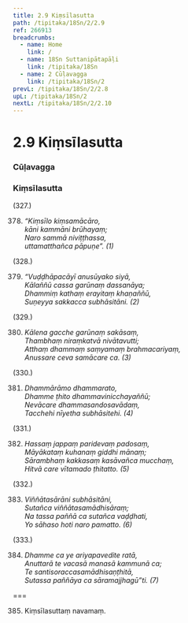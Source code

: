 ```yaml
---
title: 2.9 Kiṃsīlasutta
path: /tipitaka/18Sn/2/2.9
ref: 266913
breadcrumbs:
  - name: Home
    link: /
  - name: 18Sn Suttanipātapāḷi
    link: /tipitaka/18Sn
  - name: 2 Cūḷavagga
    link: /tipitaka/18Sn/2
prevL: /tipitaka/18Sn/2/2.8
upL: /tipitaka/18Sn/2
nextL: /tipitaka/18Sn/2/2.10
---
```


# 2.9 Kiṃsīlasutta

### Cūḷavagga

### Kiṃsīlasutta

(327.)

378. _“Kiṃsīlo kiṃsamācāro,_  
_kāni kammāni brūhayaṃ;_  
_Naro sammā niviṭṭhassa,_  
_uttamatthañca pāpuṇe”. (1)_  


(328.)

379. _“Vuḍḍhāpacāyī anusūyako siyā,_  
_Kālaññū cassa garūnaṃ dassanāya;_  
_Dhammiṃ kathaṃ erayitaṃ khaṇaññū,_  
_Suṇeyya sakkacca subhāsitāni. (2)_  


(329.)

380. _Kālena gacche garūnaṃ sakāsaṃ,_  
_Thambhaṃ niraṃkatvā nivātavutti;_  
_Atthaṃ dhammaṃ saṃyamaṃ brahmacariyaṃ,_  
_Anussare ceva samācare ca. (3)_  


(330.)

381. _Dhammārāmo dhammarato,_  
_Dhamme ṭhito dhammavinicchayaññū;_  
_Nevācare dhammasandosavādaṃ,_  
_Tacchehi nīyetha subhāsitehi. (4)_  


(331.)

382. _Hassaṃ jappaṃ paridevaṃ padosaṃ,_  
_Māyākataṃ kuhanaṃ giddhi mānaṃ;_  
_Sārambhaṃ kakkasaṃ kasāvañca mucchaṃ,_  
_Hitvā care vītamado ṭhitatto. (5)_  


(332.)

383. _Viññātasārāni subhāsitāni,_  
_Sutañca viññātasamādhisāraṃ;_  
_Na tassa paññā ca sutañca vaḍḍhati,_  
_Yo sāhaso hoti naro pamatto. (6)_  


(333.)

384. _Dhamme ca ye ariyapavedite ratā,_  
_Anuttarā te vacasā manasā kammunā ca;_  
_Te santisoraccasamādhisaṇṭhitā,_  
_Sutassa paññāya ca sāramajjhagū”ti. (7)_  


===

385. Kiṃsīlasuttaṃ navamaṃ.




